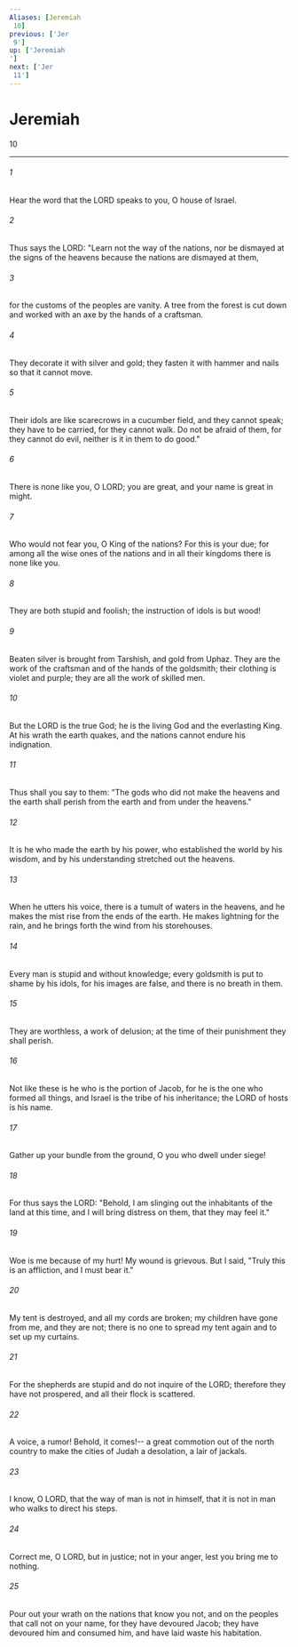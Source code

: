 ```yaml
---
Aliases: [Jeremiah 10]
previous: ['Jer 9']
up: ['Jeremiah']
next: ['Jer 11']
---
```

# Jeremiah 10

***
 

###### 1 
Hear the word that the LORD speaks to you, O house of Israel.  

###### 2 
Thus says the LORD: "Learn not the way of the nations,  nor be dismayed at the signs of the heavens  because the nations are dismayed at them,   

###### 3 
for the customs of the peoples are vanity.  A tree from the forest is cut down  and worked with an axe by the hands of a craftsman.   

###### 4 
They decorate it with silver and gold;  they fasten it with hammer and nails  so that it cannot move.   

###### 5 
Their idols are like scarecrows in a cucumber field,  and they cannot speak;  they have to be carried,  for they cannot walk.  Do not be afraid of them,  for they cannot do evil,  neither is it in them to do good."  

###### 6 
There is none like you, O LORD;  you are great, and your name is great in might.   

###### 7 
Who would not fear you, O King of the nations?  For this is your due;  for among all the wise ones of the nations  and in all their kingdoms  there is none like you.   

###### 8 
They are both stupid and foolish;  the instruction of idols is but wood!   

###### 9 
Beaten silver is brought from Tarshish,  and gold from Uphaz.  They are the work of the craftsman and of the hands of the goldsmith;  their clothing is violet and purple;  they are all the work of skilled men.   

###### 10 
But the LORD is the true God;  he is the living God and the everlasting King.  At his wrath the earth quakes,  and the nations cannot endure his indignation.  

###### 11 
Thus shall you say to them: "The gods who did not make the heavens and the earth shall perish from the earth and from under the heavens."  

###### 12 
It is he who made the earth by his power,  who established the world by his wisdom,  and by his understanding stretched out the heavens.   

###### 13 
When he utters his voice, there is a tumult of waters in the heavens,  and he makes the mist rise from the ends of the earth.  He makes lightning for the rain,  and he brings forth the wind from his storehouses.   

###### 14 
Every man is stupid and without knowledge;  every goldsmith is put to shame by his idols,  for his images are false,  and there is no breath in them.   

###### 15 
They are worthless, a work of delusion;  at the time of their punishment they shall perish.   

###### 16 
Not like these is he who is the portion of Jacob,  for he is the one who formed all things,  and Israel is the tribe of his inheritance;  the LORD of hosts is his name.  

###### 17 
Gather up your bundle from the ground,  O you who dwell under siege!   

###### 18 
For thus says the LORD:  "Behold, I am slinging out the inhabitants of the land  at this time,  and I will bring distress on them,  that they may feel it."  

###### 19 
Woe is me because of my hurt!  My wound is grievous.  But I said, "Truly this is an affliction,  and I must bear it."   

###### 20 
My tent is destroyed,  and all my cords are broken;  my children have gone from me,  and they are not;  there is no one to spread my tent again  and to set up my curtains.   

###### 21 
For the shepherds are stupid  and do not inquire of the LORD;  therefore they have not prospered,  and all their flock is scattered.  

###### 22 
A voice, a rumor! Behold, it comes!--  a great commotion out of the north country  to make the cities of Judah a desolation,  a lair of jackals.  

###### 23 
I know, O LORD, that the way of man is not in himself,  that it is not in man who walks to direct his steps.   

###### 24 
Correct me, O LORD, but in justice;  not in your anger, lest you bring me to nothing.  

###### 25 
Pour out your wrath on the nations that know you not,  and on the peoples that call not on your name,  for they have devoured Jacob;  they have devoured him and consumed him,  and have laid waste his habitation.

